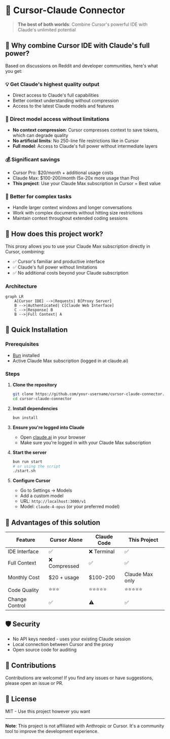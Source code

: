 # 🚀 Cursor-Claude Connector

> **The best of both worlds**: Combine Cursor's powerful IDE with Claude's unlimited potential

## 🚀 Why combine Cursor IDE with Claude's full power?

Based on discussions on Reddit and developer communities, here's what you get:

### 💡 **Get Claude's highest quality output**

- Direct access to Claude's full capabilities
- Better context understanding without compression
- Access to the latest Claude models and features

### 🧠 **Direct model access without limitations**

- **No context compression**: Cursor compresses context to save tokens, which can degrade quality
- **No artificial limits**: No 250-line file restrictions like in Cursor
- **Full model**: Access to Claude's full power without intermediate layers

### 💰 **Significant savings**

- Cursor Pro: $20/month + additional usage costs
- Claude Max: $100-200/month (5x-20x more usage than Pro)
- **This project**: Use your Claude Max subscription in Cursor = Best value

### 🎯 **Better for complex tasks**

- Handle larger context windows and longer conversations
- Work with complex documents without hitting size restrictions
- Maintain context throughout extended coding sessions

## 🔧 How does this project work?

This proxy allows you to use your Claude Max subscription directly in Cursor, combining:

- ✅ Cursor's familiar and productive interface
- ✅ Claude's full power without limitations
- ✅ No additional costs beyond your Claude subscription

### Architecture

```mermaid
graph LR
    A[Cursor IDE] -->|Requests| B[Proxy Server]
    B -->|Authenticated| C[Claude Web Interface]
    C -->|Response| B
    B -->|Full Context| A
```

## 🚀 Quick Installation

### Prerequisites

- [Bun](https://bun.sh) installed
- Active Claude Max subscription (logged in at claude.ai)

### Steps

1. **Clone the repository**

   ```bash
   git clone https://github.com/your-username/cursor-claude-connector.git
   cd cursor-claude-connector
   ```

2. **Install dependencies**

   ```bash
   bun install
   ```

3. **Ensure you're logged into Claude**

   - Open [claude.ai](https://claude.ai) in your browser
   - Make sure you're logged in with your Claude Max subscription

4. **Start the server**

   ```bash
   bun run start
   # or using the script
   ./start.sh
   ```

5. **Configure Cursor**
   - Go to Settings → Models
   - Add a custom model
   - URL: `http://localhost:3000/v1`
   - Model: `claude-4-opus` (or your preferred model)

## 🎉 Advantages of this solution

| Feature        | Cursor Alone  | Claude Code | **This Project** |
| -------------- | ------------- | ----------- | ---------------- |
| IDE Interface  | ✅            | ❌ Terminal | ✅               |
| Full Context   | ❌ Compressed | ✅          | ✅               |
| Monthly Cost   | $20 + usage   | $100-200    | Claude Max only  |
| Code Quality   | ⭐⭐⭐        | ⭐⭐⭐⭐⭐  | ⭐⭐⭐⭐⭐       |
| Change Control | ✅            | ⚠️          | ✅               |

## 🛡️ Security

- No API keys needed - uses your existing Claude session
- Local connection between Cursor and the proxy
- Open source code for auditing

## 🤝 Contributions

Contributions are welcome! If you find any issues or have suggestions, please open an issue or PR.

## 📄 License

MIT - Use this project however you want

---

**Note**: This project is not affiliated with Anthropic or Cursor. It's a community tool to improve the development experience.
